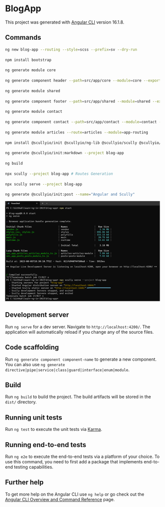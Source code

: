 # BlogApp

This project was generated with [Angular CLI](https://github.com/angular/angular-cli) version 16.1.8.

## Commands

```bash
ng new blog-app --routing --style=scss --prefix=sv --dry-run

npm install bootstrap

ng generate module core

ng generate component header --path=src/app/core --module=core --export

ng generate module shared

ng generate component footer --path=src/app/shared --module=shared --export

ng generate module contact

ng generate component contact --path=src/app/contact --module=contact --export --flat

ng generate module articles --route=articles --module=app-routing

npm install @scullyio/init @scullyio/ng-lib @scullyio/scully @scullyio/scully-plugin-puppeteer --force

ng generate @scullyio/init:markdown --project blog-app

ng build

npx scully --project blog-app # Routes Generation

npx scully serve --project blog-app

ng generate @scullyio/init:post --name="Angular and Scully"
```

![Executing the Project](./src/assets/ProjectExecution.PNG)

## Development server

Run `ng serve` for a dev server. Navigate to `http://localhost:4200/`. The application will automatically reload if you change any of the source files.

## Code scaffolding

Run `ng generate component component-name` to generate a new component. You can also use `ng generate directive|pipe|service|class|guard|interface|enum|module`.

## Build

Run `ng build` to build the project. The build artifacts will be stored in the `dist/` directory.

## Running unit tests

Run `ng test` to execute the unit tests via [Karma](https://karma-runner.github.io).

## Running end-to-end tests

Run `ng e2e` to execute the end-to-end tests via a platform of your choice. To use this command, you need to first add a package that implements end-to-end testing capabilities.

## Further help

To get more help on the Angular CLI use `ng help` or go check out the [Angular CLI Overview and Command Reference](https://angular.io/cli) page.
